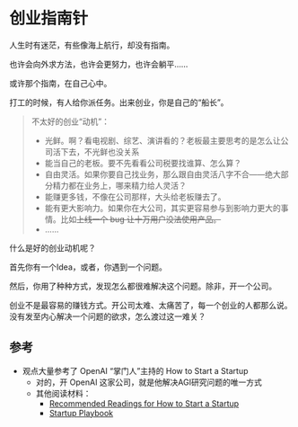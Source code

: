 # 创业指南针

人生时有迷茫，有些像海上航行，却没有指南。

也许会向外求方法，也许会更努力，也许会躺平……

或许那个指南，在自己心中。

打工的时候，有人给你派任务。出来创业，你是自己的“船长”。

> 不太好的创业“动机”：
>
> - 光鲜。啊？看电视剧、综艺、演讲看的？老板最主要思考的是怎么让公司活下去，不光鲜也没关系
> - 能当自己的老板。要不先看看公司税要找谁算、怎么算？
> - 自由灵活。如果你要自己找业务，那么跟自由灵活八字不合——绝大部分精力都在业务上，哪来精力给人灵活？
> - 能赚更多钱，不像在公司那样，大头给老板赚去了。
> - 能有更大影响力。如果你在大公司，其实更容易参与到影响力更大的事情。比如~~上线一个 bug 让十万用户没法使用产品。~~
> - ……

什么是好的创业动机呢？

首先你有一个Idea，或者，你遇到一个问题。

然后，你用了种种方式，发现怎么都很难解决这个问题。除非，开一个公司。

创业不是最容易的赚钱方式。开公司太难、太痛苦了，每一个创业的人都那么说。没有发至内心解决一个问题的欲求，怎么渡过这一难关？


## 参考

- 观点大量参考了 OpenAI “掌门人”主持的 How to Start a Startup
  - 对的，开 OpenAI 这家公司，就是他解决AGI研究问题的唯一方式
  - 其他阅读材料：
    - [Recommended Readings for How to Start a Startup](https://startupclass.samaltman.com/lists/readings/)
    - [Startup Playbook](https://playbook.samaltman.com/)

